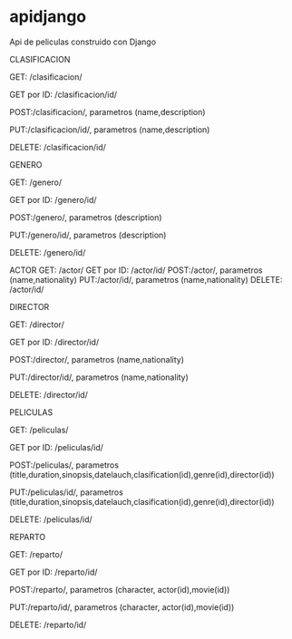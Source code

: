 # apidjango
Api de peliculas construido con Django

CLASIFICACION

GET: /clasificacion/

GET por ID: /clasificacion/id/

POST:/clasificacion/, parametros (name,description)

PUT:/clasificacion/id/, parametros (name,description)

DELETE: /clasificacion/id/


GENERO

GET: /genero/

GET por ID: /genero/id/

POST:/genero/, parametros (description)

PUT:/genero/id/, parametros (description)

DELETE: /genero/id/


ACTOR
GET: /actor/
GET por ID: /actor/id/
POST:/actor/, parametros (name,nationality)
PUT:/actor/id/, parametros (name,nationality)
DELETE: /actor/id/


DIRECTOR

GET: /director/

GET por ID: /director/id/

POST:/director/, parametros (name,nationality)

PUT:/director/id/, parametros (name,nationality)

DELETE: /director/id/


PELICULAS

GET: /peliculas/

GET por ID: /peliculas/id/

POST:/peliculas/, parametros (title,duration,sinopsis,datelauch,clasification(id),genre(id),director(id))

PUT:/peliculas/id/, parametros (title,duration,sinopsis,datelauch,clasification(id),genre(id),director(id))

DELETE: /peliculas/id/


REPARTO

GET: /reparto/

GET por ID: /reparto/id/

POST:/reparto/, parametros (character, actor(id),movie(id))

PUT:/reparto/id/, parametros (character, actor(id),movie(id))

DELETE: /reparto/id/

